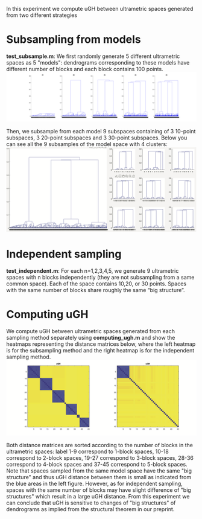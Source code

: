 In this experiment we compute uGH between ultrametric spaces generated from two different strategies


# Subsampling from models
**test_subsample.m**: We first randomly generate 5 different ultrametric spaces as 5 "models": dendrograms corresponding to these models have different number of blocks and each block contains 100 points.
![output](https://github.com/ndag/ultrametrics/blob/master/experimental_demonstration/5models.png)

Then, we subsample from each model 9 subspaces containing of 3 10-point subspaces, 3 20-point subspaces and 3 30-point subspaces. Below you can see all the 9 subsamples of the model space with 4 clusters:
![output](https://github.com/ndag/ultrametrics/blob/master/experimental_demonstration/subsampling.png)

# Independent sampling
**test_independent.m**: For each n=1,2,3,4,5, we generate 9 ultrametric spaces with n blocks independently (they are not subsampling from a same common space). Each of the space contains 10,20, or 30 points. Spaces with the same number of blocks share roughly the same “big structure”.

# Computing uGH
We compute uGH between ultrametric spaces generated from each sampling method separately using **computing_ugh.m** and show the heatmaps representing the distance matrices below, where the left heatmap is for the subsampling method and the right heatmap is for the independent sampling method.
![output](https://github.com/ndag/ultrametrics/blob/master/experimental_demonstration/ugh_result.png)


Both distance matrices are sorted according to the number of blocks in the ultrametric spaces: label 1-9 correspond to 1-block spaces, 10-18 correspond to 2-block spaces, 19-27 correspond to 3-block spaces, 28-36 correspond to 4-block spaces and 37-45 correspond to 5-block spaces. Note that spaces sampled from the same model space have the same "big structure" and thus uGH distance between them is small as indicated from the blue areas in the left figure. However, as for independent sampling, spaces with the same number of blocks may have slight difference of "big structures" which result in a large uGH distance. From this experiment we can conclude that uGH is sensitive to changes of "big structures" of dendrograms as implied from the structural theorem in our preprint.
